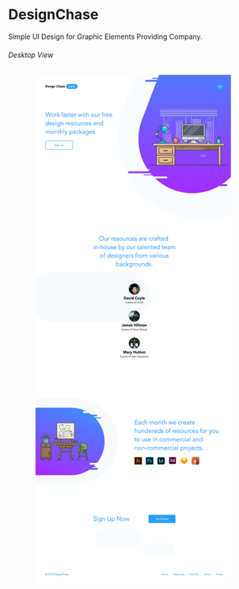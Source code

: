 # DesignChase
Simple UI Design for Graphic Elements Providing Company.

###### Desktop View
<p align="center">
  <img src="screenshots/Desktop_Preview.png" width="auto" height="auto" />
</p>
